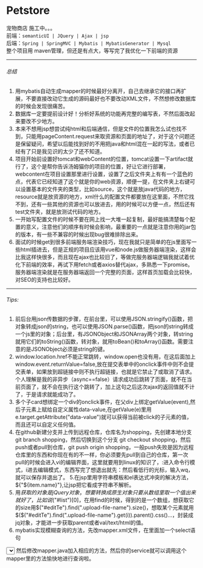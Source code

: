 # Petstore
宠物商店 施工中。。。<br />
前端：`semanticUI | JQuery | Ajax | jsp ` <br /> 
后端：`Spring | SpringMVC | Mybatis | MybatisGenerator | Mysql` <br /> 
整个项目用 maven管理，但还是有点大，等写完了我优化一下前端的资源<br /> 

-------------------------------------------------------------------------
###### 总结
1. 用mybatis自动生成mapper的时候最好分离开，自己去继承它的接口再扩展，不要直接改动它生成的源码最好也不要改动XML文件，不然想修改数据库的时候会发现很痛苦。<br /> 
2. 数据库一定要提前设计好！分析好系统的功能再完整的编写表，不然后面改起来要改不少地方。<br /> 
3. 本来不想用jsp想尝试纯html和后端通信，但是文件的位置我怎么试也找不到，只能用pageContent.request来取资源和页面的地址了，对于这个问题还是保留疑问，希望以后能找到好的不用把java和html混在一起的写法，或者已经有了只是我见识的太少了还不知道。<br /> 
4. 项目开始前设置好tomcat和webContent的位置，tomcat设置一下artifact就行了，这个是帮你告诉汤姆猫你的项目的位置，好让它进行部署，webcontent在项目设置那里进行设置，设置了之后文件夹上有有一个蓝色的点，代表它已经知道了这个就是你的web资源，顺便一提，在文件夹上右键可以设置基本的文件夹的类型，比如source，这个就是放java代码的地方，resource就是放资源的地方，xml什么的配置文件都要放在这里面，不然它找不到，还有一些其他的资源也可以放进去，用的时候可以方便一点，然后还有test文件夹，就是放测试代码的地方。<br /> 
5. 一开始写配置文件的时候不要在网上找一大堆一起复制，最好能搞清楚每个配置的意义，注意他们的顺序有时候会影响，最重要的一点就是注意你用的jar包的版本，有一些不兼容的时候出现bug很难排除出来。<br /> 
6. 面试的时候get到很多前端服务端渲染技巧，现在我就只是简单的在js里面写一些html插进去，但是正规的项目应该用vue和node.js做服务器端渲染，这样会比我这样快很多，而且现在ajax也比较旧了，等做完服务器端逻辑我就试着优化下前端的效率，再试下用fetch或者axios替代ajax，多熟悉一下promise。服务器端渲染就是在服务器端返回一个完整的页面，这样首页加载会比较快，对SEO的支持也比较好。

-------------------------------------------------------------------------
###### Tips:
1. 前后台用json传数据的步骤，在前台里，可以使用JSON.stringify()函数，把对象转成json的string，也可以使用JSON.parse()函数，把json的string转成一个js里的对象；后台里，有JSONObject和JSONArray两个对象，转string就用它们的toString()函数，转对象，就用toBean()和toArray()函数。需要注意的是JSONObject必须是string的键。
2. window.location.href不能正常跳转，window.open也没有用，在这后面加上window.event.returnValue=false,放在提交表单中的onclick事件中则不会提交表单，如果放到超链接中则不执行超链接，也就是它禁止了或取消了请求。个人理解是我的非异步（async==false）请求成功后跳转了页面，就不在当前页面了，就不会在执行这个跳转了，加上这句之后这次ajax的返回值就不计了，于是请求就能成功了。
3. 多个子card想绑定一个div的onclick事件，在父div上绑定getValue(event),然后子元素上赋给自定义属性data-value,在getValue(e)里用e.target.getAttribute("data-value")就可以获得当前被click的子元素的值，而且还可以自定义任何值。
4. 在github新建分支并上传到远程仓库，仓库名为shopping，先创建本地分支 git branch shopping，然后切换到这个分支 git checkout shopping，然后push或者pull到仓库，git push origin shopping，一般push失败是因为远程仓库里的东西和你现在有的不一样，你必须要先pull到自己的仓库，第一次pull的时候会进入vi的编辑界面，这里就要用到linux的知识了，:进入命令行模式，i进去编辑模式，东西写完了想退出就先：然后看低行的光标，输入wq，就可以保存并退出了。
5.在jsp里用字符串模板和el表达式冲突的解决方法，${"${item.name}"},让jsp把它看成字符串不解析。
6. 用$获取的对象是jQuery对象，想要转换成原生对象只要从数组里取一个值出来就好了，比如说$("#list")[0]，在用find的时候，得到的是一个数组，想获取它的size用$("#editTe").find(".upload-file-name").size()，想取某个元素就用$($("#editTe").find(".upload-file-name").get(i)).parent().css()...，封装成jq对象，才能进一步获取parent或者val/text/html的值。
7. mybatis实现模糊查询的方法，先改mapper.xml文件，在里面加一个select语句
<select id="selectByKeyWord" parameterType="java.lang.String"  resultMap="BaseResultMap">
    select <include refid="Base_Column_List" /> from product
    <where>
      <if test="_parameter != null">
        AND key_word LIKE concat(concat('%',#{key_word}),'%')
      </if>
    </where>
  </select>
  然后修改mapper.java加入相应的方法，然后你的service就可以调用这个mapper里的方法愉快地进行查询啦。
